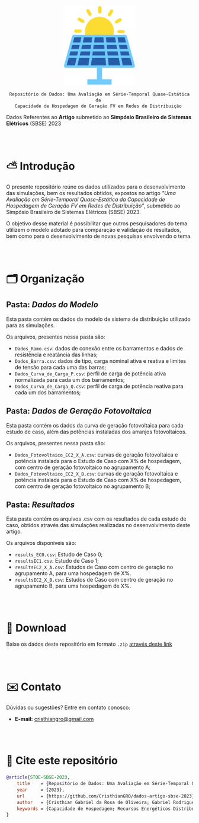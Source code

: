 <div align="center">
    <img src=".github/Imagens/solar-energy-icon.svg" style="width: 20vw">
    
    Repositório de Dados: Uma Avaliação em Série-Temporal Quase-Estática da 
    Capacidade de Hospedagem de Geração FV em Redes de Distribuição 
</div>

Dados Referentes ao **Artigo** submetido ao **Simpósio Brasileiro de Sistemas Elétricos** (SBSE) 2023




<br><br>

# ⛅ Introdução

O presente repositório reúne os dados utilizados para o desenvolvimento das simulações, bem os resultados obtidos, expostos no artigo _"Uma Avaliação em Série-Temporal Quase-Estática da Capacidade de Hospedagem de Geração FV em Redes de Distribuição"_, submetido ao Simpósio Brasileiro de Sistemas Elétricos (SBSE) 2023.

O objetivo desse material é possibilitar que outros pesquisadores do tema utilizem o modelo adotado para comparação e validação de resultados, bem como para o desenvolvimento de novas pesquisas envolvendo o tema.

<br><br>

# 🗂️ Organização

## Pasta: _Dados do Modelo_
Esta pasta contém os dados do modelo de sistema de distribuição utilizado para as simulações.

Os arquivos, presentes nessa pasta são:

- `Dados_Ramo.csv`: dados de conexão entre os barramentos e dados de resistência e reatância das linhas; 
- `Dados_Barra.csv`: dados de tipo, carga nominal ativa e reativa e limites de tensão para cada uma das barras;  
- `Dados_Curva_de_Carga_P.csv`: perfil de carga de potência ativa normalizada para cada um dos barramentos;
- `Dados_Curva_de_Carga_Q.csv`: perfil de carga de potência reativa para cada um dos barramentos;

## Pasta: _Dados de Geração Fotovoltaica_
Esta pasta contém os dados da curva de geração fotovoltaica para cada estudo de caso, além das potências instaladas dos arranjos fotovoltaicos.

Os arquivos, presentes nessa pasta são:

- `Dados_Fotovoltaico_EC2_X_A.csv`: curvas de geração fotovoltaica e potência instalada para o Estudo de Caso com X% de hospedagem, com centro de geração fotovoltaico no agrupamento A; 
- `Dados_Fotovoltaico_EC2_X_B.csv`: curvas de geração fotovoltaica e potência instalada para o Estudo de Caso com X% de hospedagem, com centro de geração fotovoltaico no agrupamento B; 

## Pasta: _Resultados_
Esta pasta contém os arquivos .csv com os resultados de cada estudo de caso, obtidos através das simulações realizadas no desenvolvimento deste artigo.

Os arquivos disponíveis são:

- `results_EC0.csv`: Estudo de Caso 0;
- `resultsEC1.csv`: Estudo de Caso 1;
- `resultsEC2_X_A.csv`: Estudos de Caso com centro de geração no agrupamento A, para uma hospedagem de X%.
- `resultsEC2_X_B.csv`: Estudos de Caso com centro de geração no agrupamento B, para uma hospedagem de X%.



<br><br>

# 💾 Download
Baixe os dados deste repositório em formato `.zip` [através deste link](https://github.com/CristhianGRO/dados-artigo-sbse-2023/archive/refs/heads/main.zip)



<br><br>

# ✉️ Contato

Dúvidas ou sugestões? Entre em contato conosco: 

- **E-mail:** cristhiangro@gmail.com

<br><br>

# 💬 Cite este repositório

```bibtex
@article{STQE-SBSE-2023,
    title    = {Repositório de Dados: Uma Avaliação em Série-Temporal Quase-Estática da Capacidade de Hospedagem de Geração FV em Redes de Distribuição},
    year     = {2023},
    url      = {https://github.com/CristhianGRO/dados-artigo-sbse-2023},
    author   = {Cristhian Gabriel da Rosa de Oliveira; Gabriel Rodrigues Tremeschin},
    keywords = {Capacidade de Hospedagem; Recursos Energéticos Distribuídos; Redes de Distribuição; Sistemas Fotovoltaicos.},
}
```
